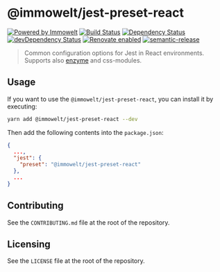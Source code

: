 # @immowelt/jest-preset-react

[![Powered by Immowelt](https://img.shields.io/badge/powered%20by-immowelt-yellow.svg?colorB=ffb200)](https://stackshare.io/immowelt-group/)
[![Build Status](https://travis-ci.org/ImmoweltGroup/jest-preset-react.svg?branch=master)](https://travis-ci.org/ImmoweltGroup/jest-preset-react)
[![Dependency Status](https://david-dm.org/ImmoweltGroup/jest-preset-react.svg)](https://david-dm.org/ImmoweltGroup/jest-preset-react)
[![devDependency Status](https://david-dm.org/ImmoweltGroup/jest-preset-react/dev-status.svg)](https://david-dm.org/ImmoweltGroup/jest-preset-react#info=devDependencies&view=table)
[![Renovate enabled](https://img.shields.io/badge/renovate-enabled-brightgreen.svg)](https://renovateapp.com/)
[![semantic-release](https://img.shields.io/badge/%20%20%F0%9F%93%A6%F0%9F%9A%80-semantic--release-e10079.svg)](https://github.com/semantic-release/semantic-release)

> Common configuration options for Jest in React environments.
> Supports also [enzyme](https://airbnb.io/enzyme/) and css-modules.

## Usage

If you want to use the  `@immowelt/jest-preset-react`, you can install it by executing:

```bash
yarn add @immowelt/jest-preset-react --dev
```

Then add the following contents into the `package.json`:

```json
{
  ...,
  "jest": {
    "preset": "@immowelt/jest-preset-react"
  },
  ...
}
```

## Contributing
See the `CONTRIBUTING.md` file at the root of the repository.

## Licensing
See the `LICENSE` file at the root of the repository.
